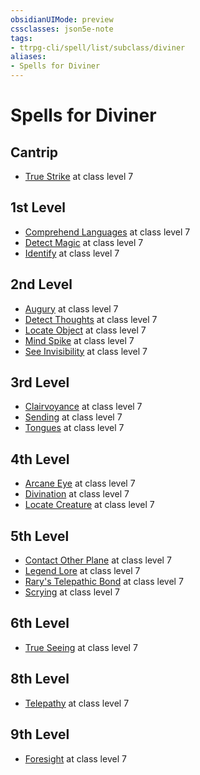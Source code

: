 ```yaml
---
obsidianUIMode: preview
cssclasses: json5e-note
tags:
- ttrpg-cli/spell/list/subclass/diviner
aliases:
- Spells for Diviner
---
```

# Spells for Diviner

## Cantrip

- [True Strike](/3-Mechanics/CLI/spells/true-strike-xphb.md "XPHB") at class level 7

## 1st Level

- [Comprehend Languages](/3-Mechanics/CLI/spells/comprehend-languages-xphb.md "XPHB") at class level 7
- [Detect Magic](/3-Mechanics/CLI/spells/detect-magic-xphb.md "XPHB") at class level 7
- [Identify](/3-Mechanics/CLI/spells/identify-xphb.md "XPHB") at class level 7

## 2nd Level

- [Augury](/3-Mechanics/CLI/spells/augury-xphb.md "XPHB") at class level 7
- [Detect Thoughts](/3-Mechanics/CLI/spells/detect-thoughts-xphb.md "XPHB") at class level 7
- [Locate Object](/3-Mechanics/CLI/spells/locate-object-xphb.md "XPHB") at class level 7
- [Mind Spike](/3-Mechanics/CLI/spells/mind-spike-xphb.md "XPHB") at class level 7
- [See Invisibility](/3-Mechanics/CLI/spells/see-invisibility-xphb.md "XPHB") at class level 7

## 3rd Level

- [Clairvoyance](/3-Mechanics/CLI/spells/clairvoyance-xphb.md "XPHB") at class level 7
- [Sending](/3-Mechanics/CLI/spells/sending-xphb.md "XPHB") at class level 7
- [Tongues](/3-Mechanics/CLI/spells/tongues-xphb.md "XPHB") at class level 7

## 4th Level

- [Arcane Eye](/3-Mechanics/CLI/spells/arcane-eye-xphb.md "XPHB") at class level 7
- [Divination](/3-Mechanics/CLI/spells/divination-xphb.md "XPHB") at class level 7
- [Locate Creature](/3-Mechanics/CLI/spells/locate-creature-xphb.md "XPHB") at class level 7

## 5th Level

- [Contact Other Plane](/3-Mechanics/CLI/spells/contact-other-plane-xphb.md "XPHB") at class level 7
- [Legend Lore](/3-Mechanics/CLI/spells/legend-lore-xphb.md "XPHB") at class level 7
- [Rary's Telepathic Bond](/3-Mechanics/CLI/spells/rarys-telepathic-bond-xphb.md "XPHB") at class level 7
- [Scrying](/3-Mechanics/CLI/spells/scrying-xphb.md "XPHB") at class level 7

## 6th Level

- [True Seeing](/3-Mechanics/CLI/spells/true-seeing-xphb.md "XPHB") at class level 7

## 8th Level

- [Telepathy](/3-Mechanics/CLI/spells/telepathy-xphb.md "XPHB") at class level 7

## 9th Level

- [Foresight](/3-Mechanics/CLI/spells/foresight-xphb.md "XPHB") at class level 7